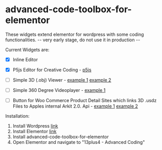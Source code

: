 # advanced-code-toolbox-for-elementor
These widgets extend elementor for wordpress with some coding functionalities. 
-- very early stage, do not use it in production --

Current Widgets are:
- [x] Inline Editor
- [x] P5js Editor for Creative Coding - [p5js](https://p5js.org)
- [ ] Simple 3D (.obj) Viewer - [example 1](https://manu.ninja/webgl-3d-model-viewer-using-three-js/) [example 2](https://github.com/jeromeetienne/threejsboilerplate/blob/master/index.html)
- [ ] Simple 360 Degree Videoplayer - [example 1](https://threejs.org/examples/#webgl_panorama_dualfisheye)
- [ ] Button for Woo Commerce Product Detail Sites which links 3D .usdz Files to Apples internal Arkit 2.0. Api - [example 1](https://developer.apple.com/arkit/gallery/) [example 2](https://developer.apple.com/videos/play/wwdc2018/603/)


Installation:
1. Install Wordpress [link](https://codex.wordpress.org/Installing_WordPress)
2. Install Elementor [link](https://wordpress.org/plugins/elementor/)
3. Install advanced-code-toolbox-for-elementor
4. Open Elementor and navigate to "13plus4 - Advanced Coding"
